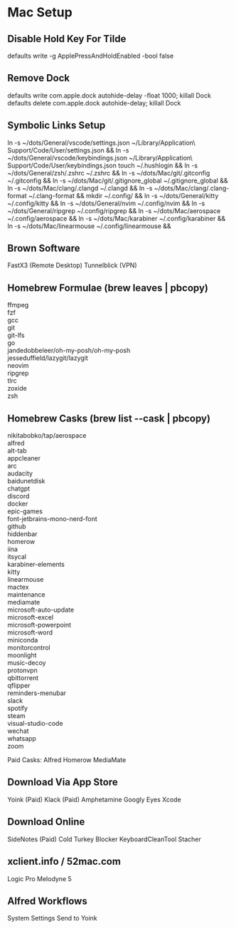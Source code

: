 # Mac Setup

## Disable Hold Key For Tilde

defaults write -g ApplePressAndHoldEnabled -bool false

## Remove Dock

defaults write com.apple.dock autohide-delay -float 1000; killall Dock
defaults delete com.apple.dock autohide-delay; killall Dock

## Symbolic Links Setup

ln -s ~/dots/General/vscode/settings.json ~/Library/Application\ Support/Code/User/settings.json &&
ln -s ~/dots/General/vscode/keybindings.json ~/Library/Application\ Support/Code/User/keybindings.json
touch ~/.hushlogin &&
ln -s ~/dots/General/zsh/.zshrc ~/.zshrc &&
ln -s ~/dots/Mac/git/.gitconfig ~/.gitconfig &&
ln -s ~/dots/Mac/git/.gitignore_global ~/.gitignore_global &&
ln -s ~/dots/Mac/clang/.clangd ~/.clangd &&
ln -s ~/dots/Mac/clang/.clang-format ~/.clang-format &&
mkdir ~/.config/ &&
ln -s ~/dots/General/kitty ~/.config/kitty &&
ln -s ~/dots/General/nvim ~/.config/nvim &&
ln -s ~/dots/General/ripgrep ~/.config/ripgrep &&
ln -s ~/dots/Mac/aerospace ~/.config/aerospace &&
ln -s ~/dots/Mac/karabiner ~/.config/karabiner &&
ln -s ~/dots/Mac/linearmouse ~/.config/linearmouse &&

## Brown Software

FastX3 (Remote Desktop)
Tunnelblick (VPN)

## Homebrew Formulae (brew leaves | pbcopy)

ffmpeg \
fzf \
gcc \
git \
git-lfs \
go \
jandedobbeleer/oh-my-posh/oh-my-posh \
jesseduffield/lazygit/lazygit \
neovim \
ripgrep \
tlrc \
zoxide \
zsh

## Homebrew Casks (brew list --cask | pbcopy)

nikitabobko/tap/aerospace \
alfred \
alt-tab \
appcleaner \
arc \
audacity \
baidunetdisk \
chatgpt \
discord \
docker \
epic-games \
font-jetbrains-mono-nerd-font \
github \
hiddenbar \
homerow \
iina \
itsycal \
karabiner-elements \
kitty \
linearmouse \
mactex \
maintenance \
mediamate \
microsoft-auto-update \
microsoft-excel \
microsoft-powerpoint \
microsoft-word \
miniconda \
monitorcontrol \
moonlight \
music-decoy \
protonvpn \
qbittorrent \
qflipper \
reminders-menubar \
slack \
spotify \
steam \
visual-studio-code \
wechat \
whatsapp \
zoom

Paid Casks:
Alfred
Homerow
MediaMate

## Download Via App Store

Yoink (Paid)
Klack (Paid)
Amphetamine
Googly Eyes
Xcode

## Download Online

SideNotes (Paid)
Cold Turkey Blocker
KeyboardCleanTool
Stacher

## xclient.info / 52mac.com

Logic Pro
Melodyne 5

## Alfred Workflows

System Settings
Send to Yoink
